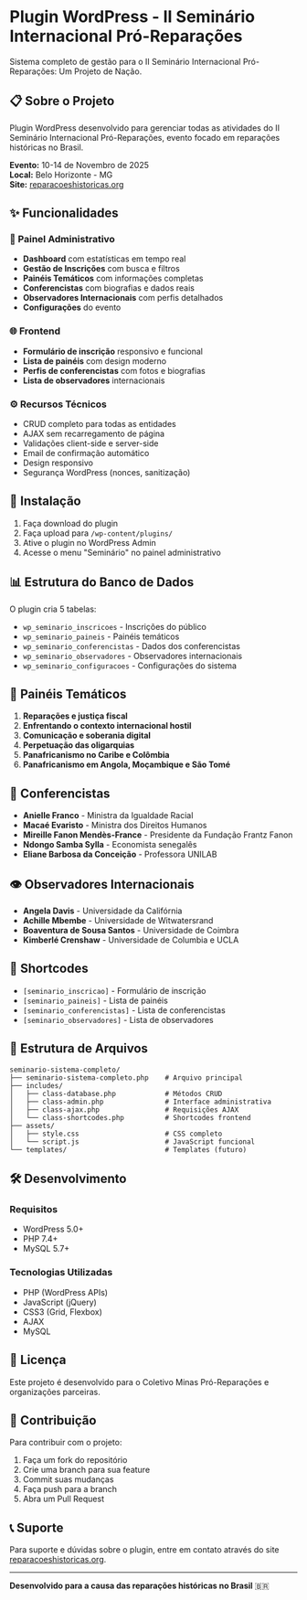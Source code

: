 # Plugin WordPress - II Seminário Internacional Pró-Reparações

Sistema completo de gestão para o II Seminário Internacional Pró-Reparações: Um Projeto de Nação.

## 📋 Sobre o Projeto

Plugin WordPress desenvolvido para gerenciar todas as atividades do II Seminário Internacional Pró-Reparações, evento focado em reparações históricas no Brasil.

**Evento:** 10-14 de Novembro de 2025  
**Local:** Belo Horizonte - MG  
**Site:** [reparacoeshistoricas.org](https://reparacoeshistoricas.org)

## ✨ Funcionalidades

### 🎯 Painel Administrativo
- **Dashboard** com estatísticas em tempo real
- **Gestão de Inscrições** com busca e filtros
- **Painéis Temáticos** com informações completas
- **Conferencistas** com biografias e dados reais
- **Observadores Internacionais** com perfis detalhados
- **Configurações** do evento

### 🌐 Frontend
- **Formulário de inscrição** responsivo e funcional
- **Lista de painéis** com design moderno
- **Perfis de conferencistas** com fotos e biografias
- **Lista de observadores** internacionais

### ⚙️ Recursos Técnicos
- CRUD completo para todas as entidades
- AJAX sem recarregamento de página
- Validações client-side e server-side
- Email de confirmação automático
- Design responsivo
- Segurança WordPress (nonces, sanitização)

## 🚀 Instalação

1. Faça download do plugin
2. Faça upload para `/wp-content/plugins/`
3. Ative o plugin no WordPress Admin
4. Acesse o menu "Seminário" no painel administrativo

## 📊 Estrutura do Banco de Dados

O plugin cria 5 tabelas:
- `wp_seminario_inscricoes` - Inscrições do público
- `wp_seminario_paineis` - Painéis temáticos
- `wp_seminario_conferencistas` - Dados dos conferencistas
- `wp_seminario_observadores` - Observadores internacionais
- `wp_seminario_configuracoes` - Configurações do sistema

## 🎪 Painéis Temáticos

1. **Reparações e justiça fiscal**
2. **Enfrentando o contexto internacional hostil**
3. **Comunicação e soberania digital**
4. **Perpetuação das oligarquias**
5. **Panafricanismo no Caribe e Colômbia**
6. **Panafricanismo em Angola, Moçambique e São Tomé**

## 🎤 Conferencistas

- **Anielle Franco** - Ministra da Igualdade Racial
- **Macaé Evaristo** - Ministra dos Direitos Humanos
- **Mireille Fanon Mendès-France** - Presidente da Fundação Frantz Fanon
- **Ndongo Samba Sylla** - Economista senegalês
- **Eliane Barbosa da Conceição** - Professora UNILAB

## 👁️ Observadores Internacionais

- **Angela Davis** - Universidade da Califórnia
- **Achille Mbembe** - Universidade de Witwatersrand
- **Boaventura de Sousa Santos** - Universidade de Coimbra
- **Kimberlé Crenshaw** - Universidade de Columbia e UCLA

## 🔧 Shortcodes

- `[seminario_inscricao]` - Formulário de inscrição
- `[seminario_paineis]` - Lista de painéis
- `[seminario_conferencistas]` - Lista de conferencistas
- `[seminario_observadores]` - Lista de observadores

## 📁 Estrutura de Arquivos

```
seminario-sistema-completo/
├── seminario-sistema-completo.php    # Arquivo principal
├── includes/
│   ├── class-database.php            # Métodos CRUD
│   ├── class-admin.php               # Interface administrativa
│   ├── class-ajax.php                # Requisições AJAX
│   └── class-shortcodes.php          # Shortcodes frontend
├── assets/
│   ├── style.css                     # CSS completo
│   └── script.js                     # JavaScript funcional
└── templates/                        # Templates (futuro)
```

## 🛠️ Desenvolvimento

### Requisitos
- WordPress 5.0+
- PHP 7.4+
- MySQL 5.7+

### Tecnologias Utilizadas
- PHP (WordPress APIs)
- JavaScript (jQuery)
- CSS3 (Grid, Flexbox)
- AJAX
- MySQL

## 📝 Licença

Este projeto é desenvolvido para o Coletivo Minas Pró-Reparações e organizações parceiras.

## 🤝 Contribuição

Para contribuir com o projeto:
1. Faça um fork do repositório
2. Crie uma branch para sua feature
3. Commit suas mudanças
4. Faça push para a branch
5. Abra um Pull Request

## 📞 Suporte

Para suporte e dúvidas sobre o plugin, entre em contato através do site [reparacoeshistoricas.org](https://reparacoeshistoricas.org).

---

**Desenvolvido para a causa das reparações históricas no Brasil** 🇧🇷
